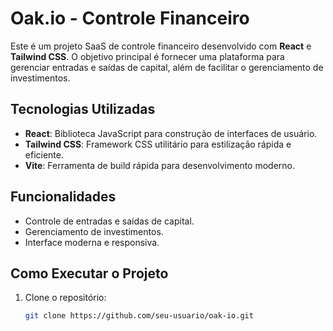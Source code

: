 # Oak.io - Controle Financeiro

Este é um projeto SaaS de controle financeiro desenvolvido com **React** e **Tailwind CSS**. O objetivo principal é fornecer uma plataforma para gerenciar entradas e saídas de capital, além de facilitar o gerenciamento de investimentos.

## Tecnologias Utilizadas

- **React**: Biblioteca JavaScript para construção de interfaces de usuário.
- **Tailwind CSS**: Framework CSS utilitário para estilização rápida e eficiente.
- **Vite**: Ferramenta de build rápida para desenvolvimento moderno.

## Funcionalidades

- Controle de entradas e saídas de capital.
- Gerenciamento de investimentos.
- Interface moderna e responsiva.

## Como Executar o Projeto

1. Clone o repositório:
   ```bash
   git clone https://github.com/seu-usuario/oak-io.git
   ```
